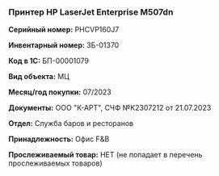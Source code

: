 ### Принтер HP LaserJet Enterprise M507dn </br>

**Серийный номер:** PHCVP160J7 </br>

**Инвентарный номер:** ЗБ-01370 </br>

**Код в 1С:** БП-00001079 </br>

**Вид объекта:** МЦ

**Месяц/год покупки:** 07/2023 </br>

**Документы:** ООО "К-АРТ", СЧФ №K2307212 от 21.07.2023 </br>

**Отдел:** Служба баров и ресторанов </br>

**Принадлежность:** Офис F&B </br>

**Прослеживаемый товар:** НЕТ (не попадает в перечень прослеживаемых товаров)

